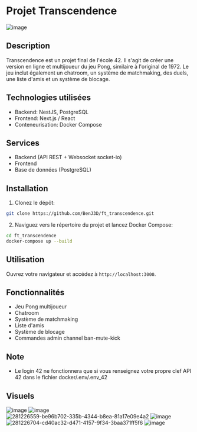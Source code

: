 # Projet Transcendence
![image](https://github.com/BenJ3D/ft_transcendence/assets/49345674/76945b29-d616-469b-b100-465541ffc134)

## Description

Transcendence est un projet final de l'école 42. Il s'agit de créer une version en ligne et multijoueur du jeu Pong, similaire à l'original de 1972. Le jeu inclut également un chatroom, un système de matchmaking, des duels, une liste d'amis et un système de blocage.

## Technologies utilisées

- Backend: NestJS, PostgreSQL
- Frontend: Next.js / React
- Conteneurisation: Docker Compose

## Services

- Backend (API REST + Websocket socket-io)
- Frontend
- Base de données (PostgreSQL)

## Installation

1. Clonez le dépôt:

```bash
git clone https://github.com/BenJ3D/ft_transcendence.git
```

2. Naviguez vers le répertoire du projet et lancez Docker Compose:

```bash
cd ft_transcendence
docker-compose up --build
```

## Utilisation

Ouvrez votre navigateur et accédez à `http://localhost:3000`.

## Fonctionnalités

- Jeu Pong multijoueur
- Chatroom
- Système de matchmaking
- Liste d'amis
- Système de blocage 
- Commandes admin channel ban-mute-kick

## Note

 - Le login 42 ne fonctionnera que si vous renseignez votre propre clef API 42 dans le fichier docker/.env/.env_42

## Visuels
![image](https://github.com/BenJ3D/ft_transcendence/assets/49345674/fc3a7bd0-d708-4c1d-96e9-f6bea2165814)
![image](https://github.com/BenJ3D/ft_transcendence/assets/49345674/71d1a214-87c8-4e2a-9f35-a1b94f4f3dfe)
![281226559-be96b702-335b-4344-b8ea-81a17e09e4a2](https://github.com/BenJ3D/ft_transcendence/assets/49345674/f7bd2206-90fd-458b-9851-4b34102483fa)
![image](https://github.com/BenJ3D/ft_transcendence/assets/49345674/d66f512b-3cfb-4612-9113-ab82747a1382)
![281226704-cd40ac32-d471-4157-9f34-3baa371ff5f6](https://github.com/BenJ3D/ft_transcendence/assets/49345674/7775b147-2e7b-4337-98bc-85f8b88b186d)
![image](https://github.com/BenJ3D/ft_transcendence/assets/49345674/73d85aac-9660-4a41-8826-d3af4a793c7b)



